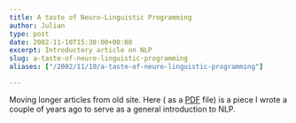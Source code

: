 ```yaml
---
title: A taste of Neuro-Linguistic Programming
author: Julian
type: post
date: 2002-11-10T15:30:00+00:00
excerpt: Introductory article on NLP
slug: a-taste-of-neuro-linguistic-programming 
aliases: ["/2002/11/10/a-taste-of-neuro-linguistic-programming"]

---
```

Moving longer articles from old site. Here ( as a [PDF][1] file) is a piece I wrote a couple of years ago to serve as a general introduction to NLP.

 [1]: https://www.synesthesia.co.uk/blog/docs/tasteofNLP.pdf